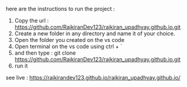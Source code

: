 here are the instructions to run the project :

1. Copy the url : https://github.com/RajkiranDev123/rajkiran_upadhyay.github.io.git
2. Create  a new folder in any directory and name it of your choice.
3. Open the folder you created on the vs code
4. Open terminal on the vs code using ctrl + `
5. and then type : git clone https://github.com/RajkiranDev123/rajkiran_upadhyay.github.io.git
6. run it




see live : https://rajkirandev123.github.io/rajkiran_upadhyay.github.io/
